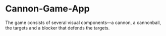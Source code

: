 # Cannon-Game-App
The game consists of several visual components—a cannon, a cannonball, the targets and a blocker that defends the targets.
